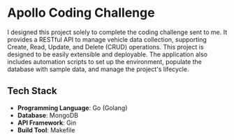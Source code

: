 # Apollo Coding Challenge
I designed this project solely to complete the coding challenge sent to me. It provides a RESTful API to manage vehicle data collection, supporting Create, Read, Update, and Delete (CRUD) operations. This project is designed to be easily extensible and deployable.  The application also includes automation scripts to set up the environment, populate the database with sample data, and manage the project's lifecycle.

## **Tech Stack**
- **Programming Language**: Go (Golang)
- **Database**: MongoDB
- **API Framework**: Gin
- **Build Tool**: Makefile

